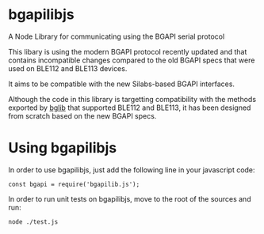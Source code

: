 # bgapilibjs

A Node Library for communicating using the BGAPI serial protocol

This libary is using the modern BGAPI protocol recently updated and that contains incompatible changes compared to the old BGAPI specs that were used on BLE112 and BLE113 devices.

It aims to be compatible with the new Silabs-based BGAPI interfaces.

Although the code in this library is targetting compatibility with the methods exported by [bglib](https://github.com/tessel/bglib) that supported BLE112 and BLE113, it has been designed from scratch based on the new BGAPI specs.

# Using bgapilibjs

In order to use bgapilibjs, just add the following line in your javascript code:
```
const bgapi = require('bgapilib.js');
```

In order to run unit tests on bgapilibjs, move to the root of the sources and run:
```
node ./test.js
```
